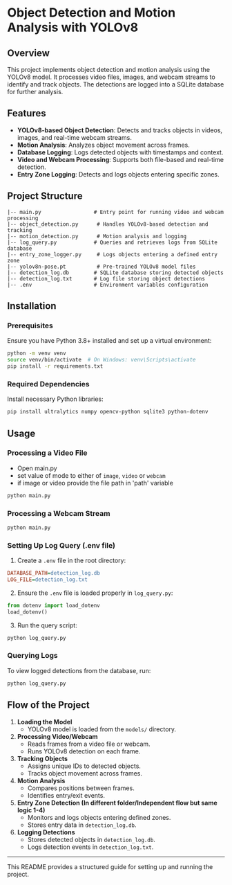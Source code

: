 # Object Detection and Motion Analysis with YOLOv8

## Overview
This project implements object detection and motion analysis using the YOLOv8 model. It processes video files, images, and webcam streams to identify and track objects. The detections are logged into a SQLite database for further analysis.

## Features
- **YOLOv8-based Object Detection**: Detects and tracks objects in videos, images, and real-time webcam streams.
- **Motion Analysis**: Analyzes object movement across frames.
- **Database Logging**: Logs detected objects with timestamps and context.
- **Video and Webcam Processing**: Supports both file-based and real-time detection.
- **Entry Zone Logging**: Detects and logs objects entering specific zones.

## Project Structure
```
|-- main.py                 # Entry point for running video and webcam processing
|-- object_detection.py      # Handles YOLOv8-based detection and tracking
|-- motion_detection.py      # Motion analysis and logging
|-- log_query.py            # Queries and retrieves logs from SQLite database
|-- entry_zone_logger.py     # Logs objects entering a defined entry zone
|-- yolov8n-pose.pt          # Pre-trained YOLOv8 model files 
|-- detection_log.db        # SQLite database storing detected objects
|-- detection_log.txt       # Log file storing object detections
|-- .env                    # Environment variables configuration
```

## Installation
### Prerequisites
Ensure you have Python 3.8+ installed and set up a virtual environment:
```bash
python -m venv venv
source venv/bin/activate  # On Windows: venv\Scripts\activate
pip install -r requirements.txt
```

### Required Dependencies
Install necessary Python libraries:
```bash
pip install ultralytics numpy opencv-python sqlite3 python-dotenv
```

## Usage
### Processing a Video File

* Open main.py
* set value of mode to either of `image`, `video` or `webcam`
* if image or video provide the file path in 'path' variable 

```bash
python main.py
```

### Processing a Webcam Stream
```bash
python main.py
```

### Setting Up Log Query (.env file)
1. Create a `.env` file in the root directory:
```ini
DATABASE_PATH=detection_log.db
LOG_FILE=detection_log.txt
```
2. Ensure the `.env` file is loaded properly in `log_query.py`:
```python
from dotenv import load_dotenv
load_dotenv()
```
3. Run the query script:
```bash
python log_query.py
```

### Querying Logs
To view logged detections from the database, run:
```bash
python log_query.py
```

## Flow of the Project
1. **Loading the Model**
   - YOLOv8 model is loaded from the `models/` directory.
2. **Processing Video/Webcam**
   - Reads frames from a video file or webcam.
   - Runs YOLOv8 detection on each frame.
3. **Tracking Objects**
   - Assigns unique IDs to detected objects.
   - Tracks object movement across frames.
4. **Motion Analysis**
   - Compares positions between frames.
   - Identifies entry/exit events.
5. **Entry Zone Detection (In different folder/Independent flow but same logic 1-4)**
   - Monitors and logs objects entering defined zones.
   - Stores entry data in `detection_log.db`.
6. **Logging Detections**
   - Stores detected objects in `detection_log.db`.
   - Logs detection events in `detection_log.txt`.

---
This README provides a structured guide for setting up and running the project. 

